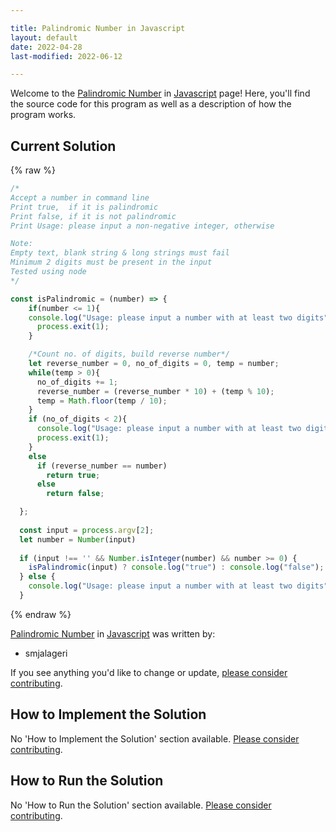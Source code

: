 ```yaml
---

title: Palindromic Number in Javascript
layout: default
date: 2022-04-28
last-modified: 2022-06-12

---
```


Welcome to the [Palindromic Number](https://sampleprograms.io/projects/palindromic-number) in [Javascript](https://sampleprograms.io/languages/javascript) page! Here, you'll find the source code for this program as well as a description of how the program works.

## Current Solution

{% raw %}

```javascript
/*
Accept a number in command line
Print true,  if it is palindromic
Print false, if it is not palindromic
Print Usage: please input a non-negative integer, otherwise

Note: 
Empty text, blank string & long strings must fail
Minimum 2 digits must be present in the input
Tested using node
*/

const isPalindromic = (number) => {
    if(number <= 1){
    console.log("Usage: please input a number with at least two digits");
      process.exit(1);
    }  

    /*Count no. of digits, build reverse number*/ 
    let reverse_number = 0, no_of_digits = 0, temp = number;
    while(temp > 0){
      no_of_digits += 1;
      reverse_number = (reverse_number * 10) + (temp % 10);
      temp = Math.floor(temp / 10);
    }
    if (no_of_digits < 2){
      console.log("Usage: please input a number with at least two digits");
      process.exit(1);
    }  
    else
      if (reverse_number == number)
        return true;
      else 
        return false;

  };
  
  const input = process.argv[2];
  let number = Number(input)
  
  if (input !== '' && Number.isInteger(number) && number >= 0) {
    isPalindromic(input) ? console.log("true") : console.log("false");
  } else {
    console.log("Usage: please input a number with at least two digits")
  }
```

{% endraw %}

[Palindromic Number](https://sampleprograms.io/projects/palindromic-number) in [Javascript](https://sampleprograms.io/languages/javascript) was written by:

- smjalageri

If you see anything you'd like to change or update, [please consider contributing](https://github.com/TheRenegadeCoder/sample-programs).

## How to Implement the Solution

No 'How to Implement the Solution' section available. [Please consider contributing](https://github.com/TheRenegadeCoder/sample-programs-website).

## How to Run the Solution

No 'How to Run the Solution' section available. [Please consider contributing](https://github.com/TheRenegadeCoder/sample-programs-website).